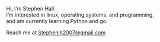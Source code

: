 Hi, I’m Stephen Hall.  
I’m interested in linux, operating systems, and programming,  
and am currently learning Python and go.

Reach me at Stephenlh2007@gmail.com

<!---
StephenLangHall/StephenLangHall is a ✨ special ✨ repository because its `README.md` (this file) appears on your GitHub profile.
You can click the Preview link to take a look at your changes.
--->

